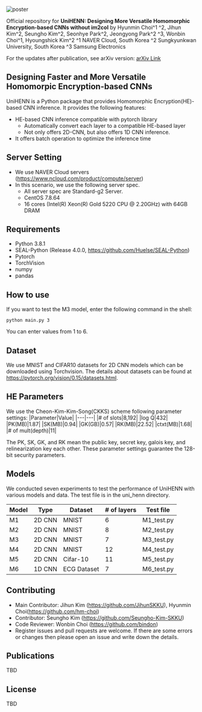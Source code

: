 ![poster](./image.png)

Official repository for **UniHENN: Designing More Versatile Homomorphic Encryption-based CNNs without im2col** by Hyunmin Choi^1 ^2, Jihun Kim^2, Seungho Kim^2, Seonhye Park^2, Jeongyong Park^2 ^3, Wonbin Choi^1, Hyoungshick Kim^2
^1 NAVER Cloud, South Korea
^2 Sungkyunkwan University, South Korea
^3 Samsung Electronics

For the updates after publication, see arXiv version: [arXiv Link](https://arxiv.org/abs/2402.03060)

## Designing Faster and More Versatile Homomorpic Encryption-based CNNs
UniHENN is a Python package that provides Homomorphic Encryption(HE)-based CNN inference. 
It provides the following features:
- HE-based CNN inference compatible with pytorch library
  - Automatically convert each layer to a compatible HE-based layer
  - Not only offers 2D-CNN, but also offers 1D CNN inference.
- It offers batch operation to optimize the inference time

## Server Setting

-   We use NAVER Cloud servers (https://www.ncloud.com/product/compute/server)
-   In this scenario, we use the following server spec.
    -   All server spec are Standard-g2 Server.
    -   CentOS 7.8.64
    -   16 cores (Intel(R) Xeon(R) Gold 5220 CPU @ 2.20GHz) with 64GB DRAM

## Requirements

-   Python 3.8.1
-   SEAL-Python (Release 4.0.0, https://github.com/Huelse/SEAL-Python)
-   Pytorch
-   TorchVision
-   numpy
-   pandas

## How to use

If you want to test the M3 model, enter the following command in the shell:
```
python main.py 3
```
You can enter values from 1 to 6.

## Dataset

We use MNIST and CIFAR10 datasets for 2D CNN models which can be downloaded using Torchvision. The details about datasets can be found at https://pytorch.org/vision/0.15/datasets.html.

## HE Parameters
We use the Cheon-Kim-Kim-Song(CKKS) scheme following parameter settings:
|Parameter|Value|
|---|---|
|\# of slots|8,192|
|log Q|432|
|PK(MB)|1.87|
|SK(MB)|0.94|
|GK(GB)|0.57|
|RK(MB)|22.52|
|ctxt(MB)|1.68|
|\# of mult(depth)|11|

The PK, SK, GK, and RK mean the public key, secret key, galois key, and relinearization key each other.
These parameter settings guarantee the 128-bit security parameters.


## Models
We conducted seven experiments to test the performance of UniHENN with various models and data. The test file is in the uni_henn directory.

|Model|Type|Dataset|\# of layers|Test file|
|---|---|---|---|---|
|M1|2D CNN|MNIST|6|M1_test.py|
|M2|2D CNN|MNIST|8|M2_test.py|
|M3|2D CNN|MNIST|7|M3_test.py|
|M4|2D CNN|MNIST|12|M4_test.py|
|M5|2D CNN|Cifar-10|11|M5_test.py|
|M6|1D CNN|ECG Dataset|7|M6_test.py|

## Contributing
- Main Contributor: Jihun Kim (https://github.com/JihunSKKU), Hyunmin Choi(https://github.com/hm-choi)
- Contributor: Seungho Kim (https://github.com/Seungho-Kim-SKKU)
- Code Reviewer: Wonbin Choi (https://github.com/bindon)
- Register issues and pull requests are welcome. If there are some errors or changes then please open an issue and write down the details. 

## Publications
TBD

## License
TBD

